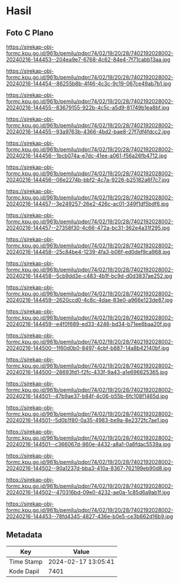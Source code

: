 # Hasil

## Foto C Plano

https://sirekap-obj-formc.kpu.go.id/961b/pemilu/pdpr/74/02/19/20/28/7402192028002-20240216-144453--204ea9e7-6768-4c62-84e4-7f71cabb13aa.jpg

https://sirekap-obj-formc.kpu.go.id/961b/pemilu/pdpr/74/02/19/20/28/7402192028002-20240216-144454--86255b8b-4f46-4c3c-9c19-067ce49ab7b1.jpg

https://sirekap-obj-formc.kpu.go.id/961b/pemilu/pdpr/74/02/19/20/28/7402192028002-20240216-144455--83679155-922b-4c5c-a5d9-81749b1ea8bf.jpg

https://sirekap-obj-formc.kpu.go.id/961b/pemilu/pdpr/74/02/19/20/28/7402192028002-20240216-144455--93a9763b-4366-4bd2-bae8-27f7df4fdcc2.jpg

https://sirekap-obj-formc.kpu.go.id/961b/pemilu/pdpr/74/02/19/20/28/7402192028002-20240216-144456--1bcb074a-e7dc-41ee-a061-f56a26fb4712.jpg

https://sirekap-obj-formc.kpu.go.id/961b/pemilu/pdpr/74/02/19/20/28/7402192028002-20240216-144456--06e2274b-bbf2-4c7a-9226-b25182a6f7c7.jpg

https://sirekap-obj-formc.kpu.go.id/961b/pemilu/pdpr/74/02/19/20/28/7402192028002-20240216-144457--3e249257-26e2-426c-ac01-349f1df5bdf6.jpg

https://sirekap-obj-formc.kpu.go.id/961b/pemilu/pdpr/74/02/19/20/28/7402192028002-20240216-144457--27358f30-4c66-472a-bc31-362e4a31f295.jpg

https://sirekap-obj-formc.kpu.go.id/961b/pemilu/pdpr/74/02/19/20/28/7402192028002-20240216-144458--25c84be4-1239-4fa3-b06f-ed0def9ca968.jpg

https://sirekap-obj-formc.kpu.go.id/961b/pemilu/pdpr/74/02/19/20/28/7402192028002-20240216-144458--5cb9dd3e-c483-4b1f-bc9d-d0d3837ae252.jpg

https://sirekap-obj-formc.kpu.go.id/961b/pemilu/pdpr/74/02/19/20/28/7402192028002-20240216-144459--2620ccd0-4c8c-4dae-83e0-a966e123de87.jpg

https://sirekap-obj-formc.kpu.go.id/961b/pemilu/pdpr/74/02/19/20/28/7402192028002-20240216-144459--e4f0f689-ed33-4246-bd34-b71ee6baa20f.jpg

https://sirekap-obj-formc.kpu.go.id/961b/pemilu/pdpr/74/02/19/20/28/7402192028002-20240216-144500--1f60d0b0-8497-4cbf-b887-14a8b42140bf.jpg

https://sirekap-obj-formc.kpu.go.id/961b/pemilu/pdpr/74/02/19/20/28/7402192028002-20240216-144500--28693fd1-f2fc-433f-9a43-a1e696625365.jpg

https://sirekap-obj-formc.kpu.go.id/961b/pemilu/pdpr/74/02/19/20/28/7402192028002-20240216-144501--47b9ae37-b84f-4c06-b55b-6fc108f1465d.jpg

https://sirekap-obj-formc.kpu.go.id/961b/pemilu/pdpr/74/02/19/20/28/7402192028002-20240216-144501--5d0b1f80-0a35-4983-be9a-8e2372fc7ae1.jpg

https://sirekap-obj-formc.kpu.go.id/961b/pemilu/pdpr/74/02/19/20/28/7402192028002-20240216-144501--c366067d-860e-4432-a8a1-0a6fdac5539a.jpg

https://sirekap-obj-formc.kpu.go.id/961b/pemilu/pdpr/74/02/19/20/28/7402192028002-20240216-144502--90a1237d-bba3-410a-8367-762199eb90d8.jpg

https://sirekap-obj-formc.kpu.go.id/961b/pemilu/pdpr/74/02/19/20/28/7402192028002-20240216-144502--470316bd-09e0-4232-ae0a-1c85d6a9ab1f.jpg

https://sirekap-obj-formc.kpu.go.id/961b/pemilu/pdpr/74/02/19/20/28/7402192028002-20240216-144453--78fd4345-4827-436e-b0e5-ce3b662d16b9.jpg


## Metadata

| Key        | Value               |
| ---------- | ------------------- |
| Time Stamp | 2024-02-17 13:05:41 |
| Kode Dapil | 7401                |



